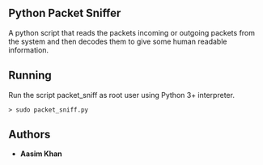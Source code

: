 ## Python Packet Sniffer

A python script that reads the packets incoming or outgoing packets from the system and then decodes them to give some human readable information. 

## Running

Run the script packet_sniff as root user using Python 3+ interpreter.

```
> sudo packet_sniff.py
```

## Authors

* **Aasim Khan**



